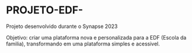# PROJETO-EDF-

Projeto desenvolvido durante o Synapse 2023

Objetivo: criar uma plataforma nova e personalizada para a EDF (Escola da familia), transformando 
em uma plataforma simples e acessivel.

